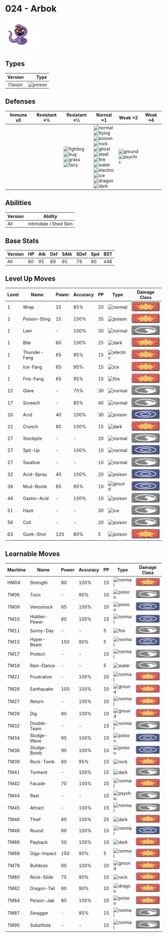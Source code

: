 # 024 - Arbok

![arbok](../img/pokemon/024.png)

## Types

| Version | Type                               |
| :-----: | ---------------------------------: |
| Classic | ![poison](../img/types/poison.png) |

## Defenses

| Immune x0 | Resistant ×¼ | Resistant ×½                                                                                                                                      | Normal ×1                                                                                                                                                                                                                                                                                                                                                                                                                                                   | Weak ×2                                                                     | Weak ×4 |
| --------- | ------------ | ------------------------------------------------------------------------------------------------------------------------------------------------- | ----------------------------------------------------------------------------------------------------------------------------------------------------------------------------------------------------------------------------------------------------------------------------------------------------------------------------------------------------------------------------------------------------------------------------------------------------------- | --------------------------------------------------------------------------- | ------- |
|           |              | ![fighting](../img/types/fighting.png)<br/>![bug](../img/types/bug.png)<br/>![grass](../img/types/grass.png)<br/>![fairy](../img/types/fairy.png) | ![normal](../img/types/normal.png)<br/>![flying](../img/types/flying.png)<br/>![poison](../img/types/poison.png)<br/>![rock](../img/types/rock.png)<br/>![ghost](../img/types/ghost.png)<br/>![steel](../img/types/steel.png)<br/>![fire](../img/types/fire.png)<br/>![water](../img/types/water.png)<br/>![electric](../img/types/electric.png)<br/>![ice](../img/types/ice.png)<br/>![dragon](../img/types/dragon.png)<br/>![dark](../img/types/dark.png) | ![ground](../img/types/ground.png)<br/>![psychic](../img/types/psychic.png) |         |

## Abilities

| Version | Ability                |
| ------- | ---------------------- |
| All     | Intimidate / Shed Skin |

## Base Stats

| Version | HP | Atk | Def | SAtk | SDef | Spd | BST |
| ------- | -- | --- | --- | ---- | ---- | --- | --- |
| All     | 60 | 95  | 69  | 65   | 79   | 80  | 448 |

## Level Up Moves

| Level | Name         | Power | Accuracy | PP | Type                                   | Damage Class                           |
| ----- | ------------ | ----- | -------- | -- | -------------------------------------- | -------------------------------------- |
| 1     | Wrap         | 15    | 85%      | 20 | ![normal](../img/types/normal.png)     | ![physical](../img/types/physical.png) |
| 1     | Poison-Sting | 15    | 100%     | 35 | ![poison](../img/types/poison.png)     | ![physical](../img/types/physical.png) |
| 1     | Leer         | -     | 100%     | 30 | ![normal](../img/types/normal.png)     | ![status](../img/types/status.png)     |
| 1     | Bite         | 60    | 100%     | 25 | ![dark](../img/types/dark.png)         | ![physical](../img/types/physical.png) |
| 1     | Thunder-Fang | 65    | 95%      | 15 | ![electric](../img/types/electric.png) | ![physical](../img/types/physical.png) |
| 1     | Ice-Fang     | 65    | 95%      | 15 | ![ice](../img/types/ice.png)           | ![physical](../img/types/physical.png) |
| 1     | Fire-Fang    | 65    | 95%      | 15 | ![fire](../img/types/fire.png)         | ![physical](../img/types/physical.png) |
| 12    | Glare        | -     | 75%      | 30 | ![normal](../img/types/normal.png)     | ![status](../img/types/status.png)     |
| 17    | Screech      | -     | 85%      | 40 | ![normal](../img/types/normal.png)     | ![status](../img/types/status.png)     |
| 20    | Acid         | 40    | 100%     | 30 | ![poison](../img/types/poison.png)     | ![special](../img/types/special.png)   |
| 22    | Crunch       | 80    | 100%     | 15 | ![dark](../img/types/dark.png)         | ![physical](../img/types/physical.png) |
| 27    | Stockpile    | -     | -        | 20 | ![normal](../img/types/normal.png)     | ![status](../img/types/status.png)     |
| 27    | Spit-Up      | -     | 100%     | 10 | ![normal](../img/types/normal.png)     | ![special](../img/types/special.png)   |
| 27    | Swallow      | -     | -        | 10 | ![normal](../img/types/normal.png)     | ![status](../img/types/status.png)     |
| 32    | Acid-Spray   | 40    | 100%     | 20 | ![poison](../img/types/poison.png)     | ![special](../img/types/special.png)   |
| 39    | Mud-Bomb     | 65    | 85%      | 10 | ![ground](../img/types/ground.png)     | ![special](../img/types/special.png)   |
| 44    | Gastro-Acid  | -     | 100%     | 10 | ![poison](../img/types/poison.png)     | ![status](../img/types/status.png)     |
| 51    | Haze         | -     | -        | 30 | ![ice](../img/types/ice.png)           | ![status](../img/types/status.png)     |
| 56    | Coil         | -     | -        | 20 | ![poison](../img/types/poison.png)     | ![status](../img/types/status.png)     |
| 63    | Gunk-Shot    | 120   | 80%      | 5  | ![poison](../img/types/poison.png)     | ![physical](../img/types/physical.png) |

## Learnable Moves

| Machine | Name         | Power | Accuracy | PP | Type                                 | Damage Class                           |
| ------- | ------------ | ----- | -------- | -- | ------------------------------------ | -------------------------------------- |
| HM04    | Strength     | 80    | 100%     | 15 | ![normal](../img/types/normal.png)   | ![physical](../img/types/physical.png) |
| TM06    | Toxic        | -     | 90%      | 10 | ![poison](../img/types/poison.png)   | ![status](../img/types/status.png)     |
| TM09    | Venoshock    | 65    | 100%     | 10 | ![poison](../img/types/poison.png)   | ![special](../img/types/special.png)   |
| TM10    | Hidden-Power | 60    | 100%     | 15 | ![normal](../img/types/normal.png)   | ![special](../img/types/special.png)   |
| TM11    | Sunny-Day    | -     | -        | 5  | ![fire](../img/types/fire.png)       | ![status](../img/types/status.png)     |
| TM15    | Hyper-Beam   | 150   | 90%      | 5  | ![normal](../img/types/normal.png)   | ![special](../img/types/special.png)   |
| TM17    | Protect      | -     | -        | 10 | ![normal](../img/types/normal.png)   | ![status](../img/types/status.png)     |
| TM18    | Rain-Dance   | -     | -        | 5  | ![water](../img/types/water.png)     | ![status](../img/types/status.png)     |
| TM21    | Frustration  | -     | 100%     | 20 | ![normal](../img/types/normal.png)   | ![physical](../img/types/physical.png) |
| TM26    | Earthquake   | 100   | 100%     | 10 | ![ground](../img/types/ground.png)   | ![physical](../img/types/physical.png) |
| TM27    | Return       | -     | 100%     | 20 | ![normal](../img/types/normal.png)   | ![physical](../img/types/physical.png) |
| TM28    | Dig          | 80    | 100%     | 10 | ![ground](../img/types/ground.png)   | ![physical](../img/types/physical.png) |
| TM32    | Double-Team  | -     | -        | 15 | ![normal](../img/types/normal.png)   | ![status](../img/types/status.png)     |
| TM34    | Sludge-Wave  | 95    | 100%     | 10 | ![poison](../img/types/poison.png)   | ![special](../img/types/special.png)   |
| TM36    | Sludge-Bomb  | 90    | 100%     | 10 | ![poison](../img/types/poison.png)   | ![special](../img/types/special.png)   |
| TM39    | Rock-Tomb    | 60    | 95%      | 15 | ![rock](../img/types/rock.png)       | ![physical](../img/types/physical.png) |
| TM41    | Torment      | -     | 100%     | 15 | ![dark](../img/types/dark.png)       | ![status](../img/types/status.png)     |
| TM42    | Facade       | 70    | 100%     | 20 | ![normal](../img/types/normal.png)   | ![physical](../img/types/physical.png) |
| TM44    | Rest         | -     | -        | 10 | ![psychic](../img/types/psychic.png) | ![status](../img/types/status.png)     |
| TM45    | Attract      | -     | 100%     | 15 | ![normal](../img/types/normal.png)   | ![status](../img/types/status.png)     |
| TM46    | Thief        | 60    | 100%     | 25 | ![dark](../img/types/dark.png)       | ![physical](../img/types/physical.png) |
| TM48    | Round        | 60    | 100%     | 15 | ![normal](../img/types/normal.png)   | ![special](../img/types/special.png)   |
| TM66    | Payback      | 50    | 100%     | 10 | ![dark](../img/types/dark.png)       | ![physical](../img/types/physical.png) |
| TM68    | Giga-Impact  | 150   | 90%      | 5  | ![normal](../img/types/normal.png)   | ![physical](../img/types/physical.png) |
| TM78    | Bulldoze     | 60    | 100%     | 20 | ![ground](../img/types/ground.png)   | ![physical](../img/types/physical.png) |
| TM80    | Rock-Slide   | 75    | 90%      | 10 | ![rock](../img/types/rock.png)       | ![physical](../img/types/physical.png) |
| TM82    | Dragon-Tail  | 60    | 90%      | 10 | ![dragon](../img/types/dragon.png)   | ![physical](../img/types/physical.png) |
| TM84    | Poison-Jab   | 80    | 100%     | 20 | ![poison](../img/types/poison.png)   | ![physical](../img/types/physical.png) |
| TM87    | Swagger      | -     | 85%      | 15 | ![normal](../img/types/normal.png)   | ![status](../img/types/status.png)     |
| TM90    | Substitute   | -     | -        | 10 | ![normal](../img/types/normal.png)   | ![status](../img/types/status.png)     |